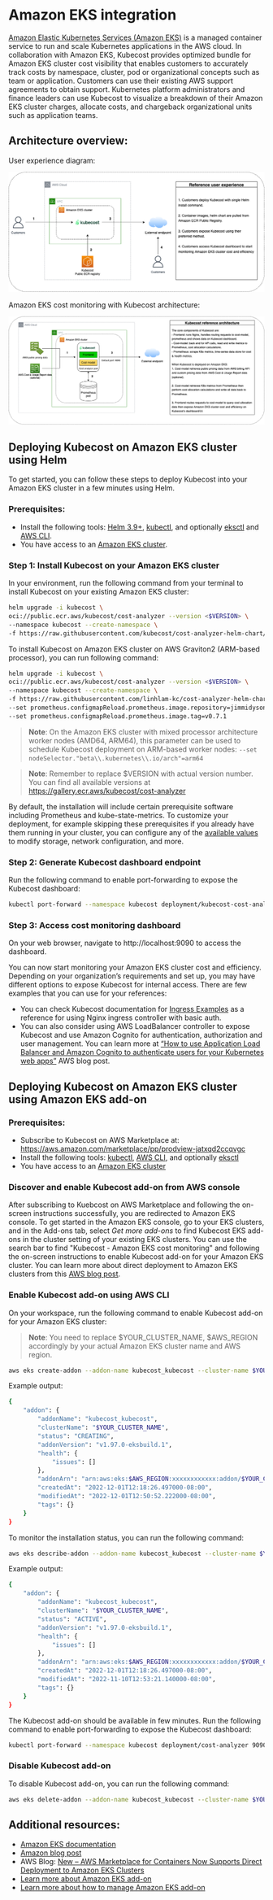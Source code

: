 Amazon EKS integration
==================

[Amazon Elastic Kubernetes Services (Amazon EKS)](https://aws.amazon.com/eks/) is a managed container service to run and scale Kubernetes applications in the AWS cloud. In collaboration with Amazon EKS, Kubecost provides optimized bundle for Amazon EKS cluster cost visibility that enables customers to accurately track costs by namespace, cluster, pod or organizational concepts such as team or application. Customers can use their existing AWS support agreements to obtain support. Kubernetes platform administrators and finance leaders can use Kubecost to visualize a breakdown of their Amazon EKS cluster charges, allocate costs, and chargeback organizational units such as application teams.

## Architecture overview:

User experience diagram:

![User experience](https://raw.githubusercontent.com/kubecost/docs/main/images/AWS-EKS-cost-monitoring-ux.png)

Amazon EKS cost monitoring with Kubecost architecture:

![User experience](https://raw.githubusercontent.com/kubecost/docs/main/images/AWS-EKS-cost-monitoring-architecture.png)

## Deploying Kubecost on Amazon EKS cluster using Helm
To get started, you can follow these steps to deploy Kubecost into your Amazon EKS cluster in a few minutes using Helm.

### Prerequisites:
- Install the following tools: [Helm 3.9+](https://helm.sh/docs/intro/install/), [kubectl](https://kubernetes.io/docs/tasks/tools/), and optionally [eksctl](https://eksctl.io/) and [AWS CLI](https://aws.amazon.com/cli/).
- You have access to an [Amazon EKS cluster](https://aws.amazon.com/eks/).

### Step 1: Install Kubecost on your Amazon EKS cluster

In your environment, run the following command from your terminal to install Kubecost on your existing Amazon EKS cluster:

```bash
helm upgrade -i kubecost \
oci://public.ecr.aws/kubecost/cost-analyzer --version <$VERSION> \
--namespace kubecost --create-namespace \
-f https://raw.githubusercontent.com/kubecost/cost-analyzer-helm-chart/develop/cost-analyzer/values-eks-cost-monitoring.yaml
```

To install Kubecost on Amazon EKS cluster on AWS Graviton2 (ARM-based processor), you can run following command:

```bash
helm upgrade -i kubecost \
oci://public.ecr.aws/kubecost/cost-analyzer --version <$VERSION> \
--namespace kubecost --create-namespace \
-f https://raw.githubusercontent.com/linhlam-kc/cost-analyzer-helm-chart/aws-eks/cost-analyzer/values-eks-cost-monitoring.yaml \
--set prometheus.configmapReload.prometheus.image.repository=jimmidyson/configmap-reload \
--set prometheus.configmapReload.prometheus.image.tag=v0.7.1
```

> **Note**: On the Amazon EKS cluster with mixed processor architecture worker nodes (AMD64, ARM64), this parameter can be used to schedule Kubecost deployment on ARM-based worker nodes: `--set nodeSelector."beta\\.kubernetes\\.io/arch"=arm64`

> **Note**: Remember to replace $VERSION with actual version number. You can find all available versions at https://gallery.ecr.aws/kubecost/cost-analyzer

By default, the installation will include certain prerequisite software including Prometheus and kube-state-metrics. To customize your deployment, for example skipping these prerequisites if you already have them running in your cluster, you can configure any of the [available values](https://github.com/kubecost/cost-analyzer-helm-chart/blob/develop/cost-analyzer/values-eks-cost-monitoring.yaml) to modify storage, network configuration, and more. 

### Step 2: Generate Kubecost dashboard endpoint

Run the following command to enable port-forwarding to expose the Kubecost dashboard:

```bash
kubectl port-forward --namespace kubecost deployment/kubecost-cost-analyzer 9090
```

### Step 3: Access cost monitoring dashboard

On your web browser, navigate to http://localhost:9090 to access the dashboard. 

You can now start monitoring your Amazon EKS cluster cost and efficiency. Depending on your organization’s requirements and set up, you may have different options to expose Kubecost for internal access. There are few examples that you can use for your references:

- You can check Kubecost documentation for [Ingress Examples](https://guide.kubecost.com/hc/en-us/articles/4407601820055-Ingress-Examples) as a reference for using Nginx ingress controller with basic auth.
- You can also consider using AWS LoadBalancer controller to expose Kubecost and use Amazon Cognito for authentication, authorization and user management. You can learn more at [“How to use Application Load Balancer and Amazon Cognito to authenticate users for your Kubernetes web apps”](https://aws.amazon.com/blogs/containers/how-to-use-application-load-balancer-and-amazon-cognito-to-authenticate-users-for-your-kubernetes-web-apps/) AWS blog post.

## Deploying Kubecost on Amazon EKS cluster using Amazon EKS add-on

### Prerequisites:
- Subscribe to Kubecost on AWS Marketplace at: https://aws.amazon.com/marketplace/pp/prodview-jatxqd2ccqvgc
- Install the following tools: [kubectl](https://kubernetes.io/docs/tasks/tools/), [AWS CLI](https://aws.amazon.com/cli/), and optionally [eksctl](https://eksctl.io/)
- You have access to an [Amazon EKS cluster](https://aws.amazon.com/eks/)
### Discover and enable Kubecost add-on from AWS console

After subscribing to Kuebcost on AWS Marketplace and following the on-screen instructions successfully, you are redirected to Amazon EKS console. To get started in the Amazon EKS console, go to your EKS clusters, and in the Add-ons tab, select *Get more add-ons* to find Kubecost EKS add-ons in the cluster setting of your existing EKS clusters. You can use the search bar to find "Kubecost - Amazon EKS cost monitoring" and following the on-screen instructions to enable Kubecost add-on for your Amazon EKS cluster. You can learn more about direct deployment to Amazon EKS clusters from this [AWS blog post](https://aws.amazon.com/blogs/aws/new-aws-marketplace-for-containers-now-supports-direct-deployment-to-amazon-eks-clusters/).

### Enable Kubecost add-on using AWS CLI

On your workspace, run the following command to enable Kubecost add-on for your Amazon EKS cluster:

> **Note**: You need to replace $YOUR_CLUSTER_NAME, $AWS_REGION accordingly by your actual Amazon EKS cluster name and AWS region.

```bash
aws eks create-addon --addon-name kubecost_kubecost --cluster-name $YOUR_CLUSTER_NAME --region $AWS_REGION
```

Example output:

```bash
{
    "addon": {
        "addonName": "kubecost_kubecost",
        "clusterName": "$YOUR_CLUSTER_NAME",
        "status": "CREATING",
        "addonVersion": "v1.97.0-eksbuild.1",
        "health": {
            "issues": []
        },
        "addonArn": "arn:aws:eks:$AWS_REGION:xxxxxxxxxxxx:addon/$YOUR_CLUSTER_NAME/kubecost_kubecost/90c23198-cdd3-b295-c410-xxxxxxxxxxxx",
        "createdAt": "2022-12-01T12:18:26.497000-08:00",
        "modifiedAt": "2022-12-01T12:50:52.222000-08:00",
        "tags": {}
    }
}
```
To monitor the installation status, you can run the following command:

```bash
aws eks describe-addon --addon-name kubecost_kubecost --cluster-name $YOUR_CLUSTER_NAME --region $AWS_REGION
```

Example output:

```bash
{
    "addon": {
        "addonName": "kubecost_kubecost",
        "clusterName": "$YOUR_CLUSTER_NAME",
        "status": "ACTIVE",
        "addonVersion": "v1.97.0-eksbuild.1",
        "health": {
            "issues": []
        },
        "addonArn": "arn:aws:eks:$AWS_REGION:xxxxxxxxxxxx:addon/$YOUR_CLUSTER_NAME/kubecost_kubecost/90c23198-cdd3-b295-c410-xxxxxxxxxxxx",
        "createdAt": "2022-12-01T12:18:26.497000-08:00",
        "modifiedAt": "2022-11-10T12:53:21.140000-08:00",
        "tags": {}
    }
}
```

The Kubecost add-on should be available in few minutes. Run the following command to enable port-forwarding to expose the Kubecost dashboard:

```bash
kubectl port-forward --namespace kubecost deployment/cost-analyzer 9090
```

### Disable Kubecost add-on

To disable Kubecost add-on, you can run the following command:

```bash
aws eks delete-addon --addon-name kubecost_kubecost --cluster-name $YOUR_CLUSTER_NAME --region $AWS_REGION
```
## Additional resources:

- [Amazon EKS documentation](https://docs.aws.amazon.com/eks/latest/userguide/cost-monitoring.html)
- [Amazon blog post](https://aws.amazon.com/blogs/containers/aws-and-kubecost-collaborate-to-deliver-cost-monitoring-for-eks-customers/)
- AWS Blog: [New – AWS Marketplace for Containers Now Supports Direct Deployment to Amazon EKS Clusters](https://aws.amazon.com/blogs/aws/new-aws-marketplace-for-containers-now-supports-direct-deployment-to-amazon-eks-clusters/)
- [Learn more about Amazon EKS add-on](https://docs.aws.amazon.com/eks/latest/userguide/eks-add-ons.html)
- [Learn more about how to manage Amazon EKS add-on](https://docs.aws.amazon.com/eks/latest/userguide/managing-add-ons.html)


<!--- {"article":"8428105779095","section":"4402829036567","permissiongroup":"1500001277122"} --->
